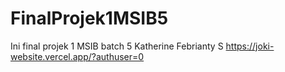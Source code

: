 # FinalProjek1MSIB5
Ini final projek 1 MSIB batch 5 Katherine Febrianty S
https://joki-website.vercel.app/?authuser=0
